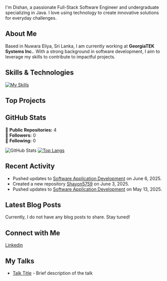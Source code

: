 

I'm Dishan, a passionate Full-Stack Software Engineer and undergraduate specializing in Java. I love using technology to create innovative solutions for everyday challenges.

## About Me

Based in Nuwara Eliya, Sri Lanka, I am currently working at **GeorgiaTEK Systems Inc.**. With a strong background in software development, I aim to leverage my skills to contribute to impactful projects.

## Skills & Technologies

[![My Skills](https://skillicons.dev/icons?i=java,html,css,git,docker,react,mysql,postgres,nodejs,express,spring,flutter,jenkins,graphql,aws,githubactions&perline=8)](https://skillicons.dev)

## Top Projects





## GitHub Stats
🔹 **Public Repositories:** 4  
🔹 **Followers:** 0  
🔹 **Following:** 0  

![GitHub Stats](https://github-readme-stats.vercel.app/api?username=Shayon5759&show_icons=true&theme=radical)
[![Top Langs](https://github-readme-stats.vercel.app/api/top-langs/?username=Shayon5759&layout=compact&theme=dark)](https://github.com/anuraghazra/github-readme-stats)

## Recent Activity

- Pushed updates to [Software Application Development](https://github.com/Shayon5759/Software-Application-Development) on June 6, 2025.  
- Created a new repository [Shayon5759](https://github.com/Shayon5759/Shayon5759) on June 3, 2025.  
- Pushed updates to [Software Application Development](https://github.com/Shayon5759/Software-Application-Development) on May 13, 2025.

## Latest Blog Posts

Currently, I do not have any blog posts to share. Stay tuned!

## Connect with Me

<a href="https://www.linkedin.com/in/t-dishan-shayon-b21aa02b9" target="_blank" rel="noopener noreferrer"><Icon /> Linkedin</a>

## My Talks

- [Talk Title](link-to-talk) - Brief description of the talk
